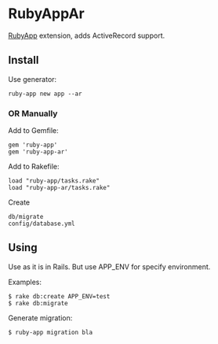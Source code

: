 RubyAppAr
=========

[RubyApp](http://github.com/kostya/ruby-app) extension, adds ActiveRecord support.

Install
-------

Use generator:

    ruby-app new app --ar


### OR Manually


Add to Gemfile:

    gem 'ruby-app'
    gem 'ruby-app-ar'

Add to Rakefile:

    load "ruby-app/tasks.rake"
    load "ruby-app-ar/tasks.rake"

Create

    db/migrate
    config/database.yml


Using
-----

Use as it is in Rails. But use APP_ENV for specify environment.

Examples:

    $ rake db:create APP_ENV=test
    $ rake db:migrate

Generate migration:

    $ ruby-app migration bla

